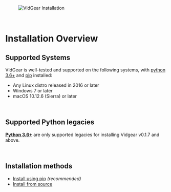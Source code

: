 <!--
===============================================
vidgear library source-code is deployed under the Apache 2.0 License:

Copyright (c) 2019 Abhishek Thakur(@abhiTronix) <abhi.una12@gmail.com>

Licensed under the Apache License, Version 2.0 (the "License");
you may not use this file except in compliance with the License.
You may obtain a copy of the License at

   http://www.apache.org/licenses/LICENSE-2.0

Unless required by applicable law or agreed to in writing, software
distributed under the License is distributed on an "AS IS" BASIS,
WITHOUT WARRANTIES OR CONDITIONS OF ANY KIND, either express or implied.
See the License for the specific language governing permissions and
limitations under the License.
===============================================
-->

<figure>
  <img src="../assets/images/installation.png" loading="lazy" alt="VidGear Installation" class="center"/>
</figure>

&emsp; 

# Installation Overview


## Supported Systems

VidGear is well-tested and supported on the following systems, with [python 3.6+](https://www.python.org/downloads/) and [pip](https://pip.pypa.io/en/stable/installing/#do-i-need-to-install-pip) installed:

* Any Linux distro released in 2016 or later
* Windows 7 or later
* macOS 10.12.6 (Sierra) or later

&thinsp;

## Supported Python legacies

[**Python 3.6+**](https://www.python.org/downloads/) are only supported legacies for installing Vidgear v0.1.7 and above.

&thinsp;

## Installation methods

* [Install using pip](../installation/pip_install/) _(recommended)_
* [Install from source](../installation/source_install/)

&thinsp;